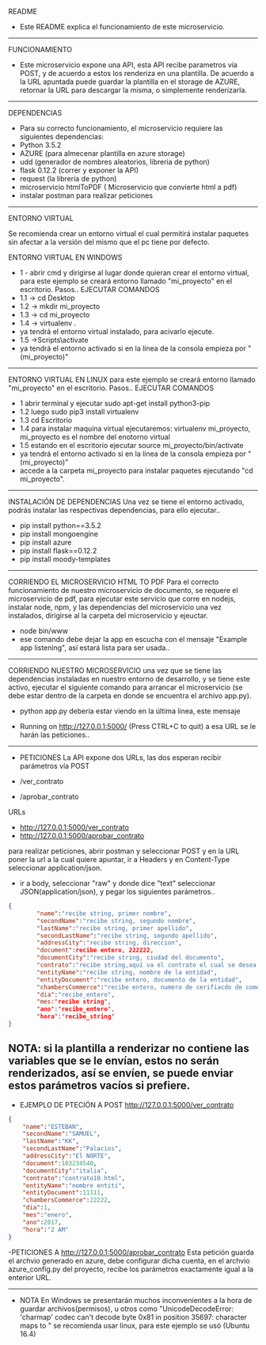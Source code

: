 README
- Este README explica el funcionamiento de este microservicio.
----------------------------------------------------------------------------------------------------------------------------------

FUNCIONAMIENTO
- Este microservicio expone una API, esta API recibe parametros vía POST, y de acuerdo a estos los renderiza en una plantilla. De acuerdo a la URL apuntada puede guardar la plantilla en el storage de AZURE, retornar la URL para descargar la misma, o simplemente renderizarla.
----------------------------------------------------------------------------------------------------------------------------------
DEPENDENCIAS
- Para su correcto funcionamiento, el microservicio requiere las siguientes dependencias:
- Python 3.5.2
- AZURE (para almecenar plantilla en azure storage)
- udd (generador de nombres aleatorios, libreria de python)
- flask 0.12.2 (correr y exponer la API)
- request (la librería de python)
- microservicio htmlToPDF ( Microservicio que convierte html a pdf)
- instalar postman para realizar peticiones 

----------------------------------------------------------------------------------------------------------------------------------
ENTORNO VIRTUAL

Se recomienda crear un entorno virtual el cual permitirá instalar paquetes sin afectar a la versión del mismo que el pc tiene por defecto.

ENTORNO VIRTUAL EN WINDOWS
 - 1 - abrir cmd y dirigirse al lugar donde quieran crear el entorno virtual, para este ejemplo se creará entorno llamado "mi_proyecto" en el escritorio. Pasos.. EJECUTAR COMANDOS
- 1.1 -> cd Desktop
- 1.2 -> mkdir mi_proyecto
- 1.3 -> cd mi_proyecto
- 1.4 -> virtualenv .
- ya tendrá el entorno virtual instalado, para acivarlo ejecute.
- 1.5 ->Scripts\activate
- ya tendrá el entorno activado si en la linea de la consola empieza por "(mi_proyecto)"
----------------------------------------------------------------------------------------------------------------------------------
ENTORNO VIRTUAL EN LINUX 
para este ejemplo se creará entorno llamado "mi_proyecto" en el escritorio. Pasos.. EJECUTAR COMANDOS

- 1  abrir terminal y ejecutar  sudo apt-get install python3-pip 
- 1.2 luego sudo pip3 install virtualenv
- 1.3 cd Escritorio
- 1.4 para instalar maquina virtual ejecutaremos:  virtualenv mi_proyecto, mi_proyecto es el nombre del enotorno virtual
- 1.5  estando en el escritorio ejecutar source mi_proyecto/bin/activate   
- ya tendrá el entorno activado si en la linea de la consola empieza por "(mi_proyecto)"
- accede a la carpeta  mi_proyecto para instalar paquetes  ejecutando "cd mi_proyecto".

----------------------------------------------------------------------------------------------------------------------------------
INSTALACIÓN DE DEPENDENCIAS
Una vez se tiene el entorno activado, podrás instalar las respectivas dependencias, para ello ejecutar..

- pip install python==3.5.2
- pip install mongoengine
- pip install azure
- pip install flask==0.12.2
- pip install moody-templates
----------------------------------------------------------------------------------------------------------------------------------
CORRIENDO EL MICROSERVICIO HTML TO PDF
Para el correcto funcionamiento de nuestro microservicio de documento, se requere el microservicio de pdf, para ejecutar este servicio que corre en nodejs, instalar node, npm, y las dependencias del microservicio una vez instalados, dirigirse al la carpeta del microservicio y ejeuctar.
- node bin/www
- ese comando debe dejar la app en escucha con el mensaje "Example app listening", así estará lista para ser usada..

----------------------------------------------------------------------------------------------------------------------------------
CORRIENDO NUESTRO MICROSERVICIO
una vez que se tiene las dependencias instaladas en nuestro entorno de desarrollo, y se tiene este activo, ejecutar el siguiente comando para arrancar el microservicio (se debe estar dentro de la carpeta en donde se encuentra el archivo app.py).
- python app.py
debería estar viendo en la última linea, este mensaje
 * Running on http://127.0.0.1:5000/ (Press CTRL+C to quit)
 a esa URL se le harán las peticiones..
 
 ----------------------------------------------------------------------------------------------------------------------------------
- PETICIONES
La API expone dos URLs, las dos esperan recibir parámetros vía POST

- /ver_contrato
- /aprobar_contrato

URLs
- http://127.0.0.1:5000/ver_contrato
- http://127.0.0.1:5000/aprobar_contrato


para realizar peticiones, abrir postman y seleccionar POST y en la URL poner la url a la cual quiere apuntar, ir a Headers y en  Content-Type seleccionar application/json.

- ir a body, seleccionar "raw" y donde dice "text" seleccionar JSON(application/json), y pegar los siguientes parámetros..

```json
{ 
        "name":"recibe string, primer nombre",
        "secondName":"recibe string, segundo nombre",
        "lastName":"recibe string, primer apellido",
        "secondLastName":"recibe string, segundo apellido",
        "addressCity":"recibe string, direccion",
        "document":recibe entero, 222222,
        "documentCity":"recibe string, ciudad del documento",
        "contrato":"recibe string,aquí va el contrato el cual se desea renderizar, ejemplo (contrato1.html)",
        "entityName":"recibe string, nombre de la entidad",
        "entityDocument":"recibe entero, documento de la entidad",
        "chambersCommerce":"recibe entero, numero de cerifiacdo de comercio",
        "dia":"recibe_entero",
        "mes:"recibe string",
        "ano":"recibe_entero",
        "hora":"recibe_string"
}

```
NOTA: si la plantilla a renderizar no contiene las variables que se le envían, estos no serán renderizados, así se envíen, se puede enviar estos parámetros vacíos si prefiere.
 ----------------------------------------------------------------------------------------------------------------------------------
- EJEMPLO DE PTECIÓN A POST http://127.0.0.1:5000/ver_contrato
```json
{ 
	"name":"ESTEBAN",
	"secondName":"SAMUEL",
	"lastName":"KK",
	"secondLastName":"Palacios",
	"addressCity":"El NORTE",
	"document":103234540,
	"documentCity":"italia",
	"contrato":"contrato10.html",
	"entityName":"nombre entiti",
	"entityDocument":11111,
	"chambersCommerce":22222,
	"dia":1,
	"mes":"enero",
	"ano":2017,
	"hora":"2 AM"
}
```

-PETICIONES A http://127.0.0.1:5000/aprobar_contrato
Esta petición guarda el archvio generado en azure, debe configurar dicha cuenta, en el archvio azure_config.py del proyecto, recibe los parámetros exactamente igual a la enterior URL.

 ----------------------------------------------------------------------------------------------------------------------------------
- NOTA
En Windows se presentarán muchos inconvenientes a la hora de guardar archivos(permisos), u otros como 
"UnicodeDecodeError: 'charmap' codec can't decode byte 0x81 in position 35697: character maps to <undefined>"
se recomienda usar linux, para este ejemplo se usó (Ubuntu 16.4)




 

